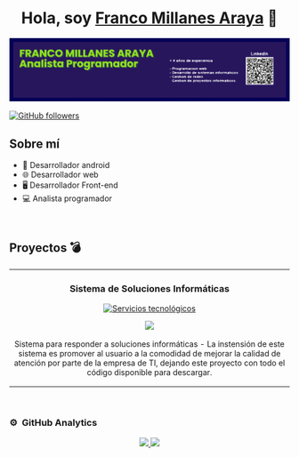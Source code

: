 <div align="center">
    <h1 align="center">Hola, soy <a href="https://curriculum-vitae-p4yu321xr-franko2015.vercel.app">Franco Millanes Araya</a> 👋</h1>
</div>
<a href="https://github.com/Franko2015?tab=repositories"><img src="./banner.svg"></a>

[![GitHub followers](https://img.shields.io/github/followers/Franko2015?style=social)](https://github.com/Franko2015)

## Sobre mí

- 📲 Desarrollador android
- 🌐 Desarrollador web
- 🖥️ Desarrollador Front-end
- 💻 Analista programador

<br>

## Proyectos 💣
<table>
<!-- Aquí puedes modificar la información de tus proyectos -->
<tr>
<td width="50%">
    <h3 align="center">Sistema de Soluciones Informáticas</h3>
    <div align="center">
        <a href="https://github.com/Franko2015/Servicios" target="_blank"><img src="https://blogger.googleusercontent.com/img/a/AVvXsEgFmfT2HWYtBoS1Po1iByADJvJaqZyIUOZ4orJK0m5tDtXYLVy4r7T71QrDB3rIQ5GwT-5TyYlmErL5Jm1BXtpuvN4WuJJXr0T15JJFiGc8IgAdjmuXuPgca7XfHsNGvHuZBciOLhaDdTjOwxbpzKUrx2GPQmh_E0rVZru83K5FjofJ7EGXH3z2cP7w82XS=s1600" width="400" alt="Servicios tecnológicos"></a>
        <p>
            <a href="https://github.com/Franko2015/Servicios" target="_blank">
                <img src="https://img.shields.io/badge/CÓDIGO-ff9?style=for-the-badge&logo=github&logoColor=black">
            </a>
        </p>
        <p>Sistema para responder a soluciones informáticas</strong> - La instensión de este sistema es promover al usuario a la comodidad de mejorar la calidad de atención por parte de la empresa de TI, dejando este proyecto</strong> con todo el código disponible para descargar.</p>
    </div>                                                               
</td>

<!-- Puedes agregar más proyectos aquí -->

</table>
</div>
<br>

### ⚙️ &nbsp;GitHub Analytics

<p align="center">
    <a href="https://github.com/Franko2015">
        <img height="180em" src="https://github-readme-stats-eight-theta.vercel.app/api?username=Franko2015&show_icons=true&theme=algolia&include_all_commits=true&count_private=true"/>
        <img height="180em" src="https://github-readme-stats-eight-theta.vercel.app/api/top-langs/?username=Franko2015&layout=compact&langs_count=8&theme=algolia"/>
    </a>
</p>

